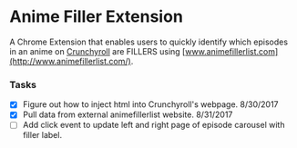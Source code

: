 # Anime Filler Extension
A Chrome Extension that enables users to quickly identify which episodes in an anime on [Crunchyroll](http://www.crunchyroll.com/) are FILLERS using [www.animefillerlist.com](http://www.animefillerlist.com/).

### Tasks
- [x] Figure out how to inject html into Crunchyroll's webpage. 8/30/2017
- [x] Pull data from external animefillerlist website. 8/31/2017
- [ ] Add click event to update left and right page of episode carousel with filler label.